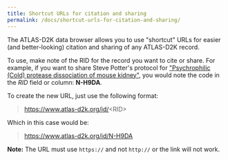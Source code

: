 ```yaml
---
title: Shortcut URLs for citation and sharing
permalink: /docs/shortcut-urls-for-citation-and-sharing/
---
```


The ATLAS-D2K data browser allows you to use "shortcut" URLs for easier (and better-looking) citation and sharing of any ATLAS-D2K record.

To use, make note of the RID for the record you want to cite or share. For example, if you want to share Steve Potter's protocol for ["Psychrophilic (Cold) protease dissociation of mouse kidney"](https://www.atlas-d2k.org/chaise/record/#2/Protocol:Protocol/RID=N-H9DA), you would note the code in the *RID* field or column: **N-H9DA**.

To create the new URL, just use the following format:

> https://www.atlas-d2k.org/id/<RID\>

Which in this case would be:

> https://www.atlas-d2k.org/id/N-H9DA

**Note:** The URL must use `https://` and not `http://` or the link will not work.
